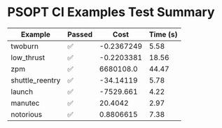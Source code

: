 # PSOPT CI Examples Test Summary

| Example | Passed | Cost | Time (s) |
|---|---|---|---|
| twoburn | ✅ | -0.2367249 | 5.58 |
| low_thrust | ✅ | -0.2203381 | 18.56 |
| zpm | ✅ | 6680108.0 | 44.47 |
| shuttle_reentry | ✅ | -34.14119 | 5.78 |
| launch | ✅ | -7529.661 | 4.22 |
| manutec | ✅ | 20.4042 | 2.97 |
| notorious | ✅ | 0.8806615 | 7.38 |